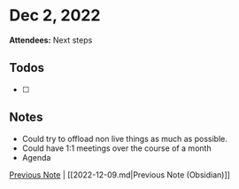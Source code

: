 # Dec 2, 2022

**Attendees:** Next steps

## Todos

- [ ] 

## Notes

- Could try to offload non live things as much as possible.
- Could have 1:1 meetings over the course of a month
- Agenda 

[Previous Note](2022\12\2022-12-09.md) | [[2022-12-09.md|Previous Note (Obsidian)]]